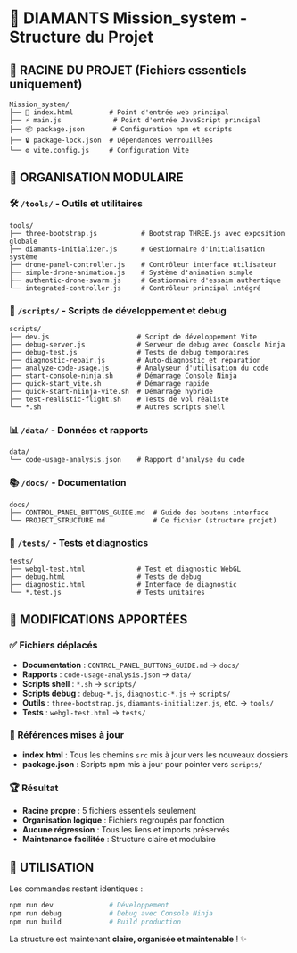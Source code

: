# 📁 DIAMANTS Mission_system - Structure du Projet

## 🎯 **RACINE DU PROJET** (Fichiers essentiels uniquement)

```
Mission_system/
├── 📄 index.html         # Point d'entrée web principal
├── ⚡ main.js             # Point d'entrée JavaScript principal  
├── 📦 package.json       # Configuration npm et scripts
├── 🔒 package-lock.json  # Dépendances verrouillées
└── ⚙️ vite.config.js     # Configuration Vite
```

## 📂 **ORGANISATION MODULAIRE**

### 🛠️ `/tools/` - Outils et utilitaires
```
tools/
├── three-bootstrap.js           # Bootstrap THREE.js avec exposition globale
├── diamants-initializer.js      # Gestionnaire d'initialisation système
├── drone-panel-controller.js    # Contrôleur interface utilisateur
├── simple-drone-animation.js    # Système d'animation simple
├── authentic-drone-swarm.js     # Gestionnaire d'essaim authentique
└── integrated-controller.js     # Contrôleur principal intégré
```

### 📝 `/scripts/` - Scripts de développement et debug
```
scripts/
├── dev.js                      # Script de développement Vite
├── debug-server.js             # Serveur de debug avec Console Ninja
├── debug-test.js               # Tests de debug temporaires
├── diagnostic-repair.js        # Auto-diagnostic et réparation
├── analyze-code-usage.js       # Analyseur d'utilisation du code
├── start-console-ninja.sh      # Démarrage Console Ninja
├── quick-start_vite.sh         # Démarrage rapide
├── quick-start-niinja-vite.sh  # Démarrage hybride
├── test-realistic-flight.sh    # Tests de vol réaliste
└── *.sh                        # Autres scripts shell
```

### 📊 `/data/` - Données et rapports
```
data/
└── code-usage-analysis.json    # Rapport d'analyse du code
```

### 📚 `/docs/` - Documentation
```
docs/
├── CONTROL_PANEL_BUTTONS_GUIDE.md  # Guide des boutons interface
└── PROJECT_STRUCTURE.md            # Ce fichier (structure projet)
```

### 🧪 `/tests/` - Tests et diagnostics
```
tests/
├── webgl-test.html             # Test et diagnostic WebGL
├── debug.html                  # Tests de debug
├── diagnostic.html             # Interface de diagnostic
└── *.test.js                   # Tests unitaires
```

## 🔄 **MODIFICATIONS APPORTÉES**

### ✅ Fichiers déplacés
- **Documentation** : `CONTROL_PANEL_BUTTONS_GUIDE.md` → `docs/`
- **Rapports** : `code-usage-analysis.json` → `data/`
- **Scripts shell** : `*.sh` → `scripts/`
- **Scripts debug** : `debug-*.js`, `diagnostic-*.js` → `scripts/`
- **Outils** : `three-bootstrap.js`, `diamants-initializer.js`, etc. → `tools/`
- **Tests** : `webgl-test.html` → `tests/`

### 🔧 Références mises à jour
- **index.html** : Tous les chemins `src` mis à jour vers les nouveaux dossiers
- **package.json** : Scripts npm mis à jour pour pointer vers `scripts/`

### 🏆 Résultat
- **Racine propre** : 5 fichiers essentiels seulement
- **Organisation logique** : Fichiers regroupés par fonction
- **Aucune régression** : Tous les liens et imports préservés
- **Maintenance facilitée** : Structure claire et modulaire

## 🚀 **UTILISATION**

Les commandes restent identiques :
```bash
npm run dev              # Développement
npm run debug            # Debug avec Console Ninja
npm run build            # Build production
```

La structure est maintenant **claire, organisée et maintenable** ! ✨
